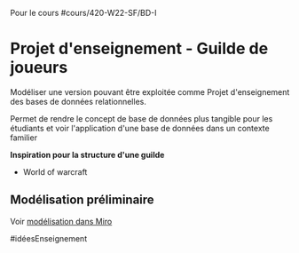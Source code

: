 Pour le cours #cours/420-W22-SF/BD-I 
# Projet d'enseignement - Guilde de joueurs
Modéliser une version pouvant être exploitée comme Projet d'enseignement des bases de données relationnelles.

Permet de rendre le concept de base de données plus tangible pour les étudiants et voir l'application d'une base de données dans un contexte familier

**Inspiration pour la structure d'une guilde**
* World of warcraft
## Modélisation préliminaire
Voir [modélisation dans Miro](https://miro.com/app/board/uXjVNq-Z2dM=/)

#idéesEnseignement 